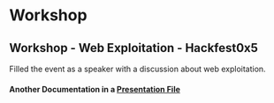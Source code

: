 # Workshop
## Workshop - Web Exploitation - Hackfest0x5
Filled the event as a speaker with a discussion about web exploitation. 

#### Another Documentation in a [Presentation File](https://docs.google.com/presentation/d/1qj70KjQI90Kh0NS3y0x1ajUanUqjyZXW/edit?usp=sharing&ouid=111041064561512542927&rtpof=true&sd=true)
